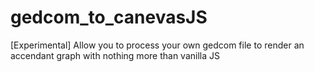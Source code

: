 # gedcom_to_canevasJS
[Experimental] Allow you to process your own gedcom file to render an accendant graph with nothing more than vanilla JS
